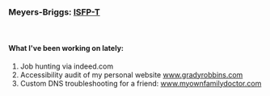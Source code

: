 <!--## Grant me the Serenity to Accept the things I cannot change

## the Courage to change the things I can

## and the Wisdom to know the difference-->


### Meyers-Briggs: [ISFP-T](https://www.16personalities.com/isfp-personality)
<br>


#### What I've been working on lately:
1. Job hunting via indeed.com
1. Accessibility audit of my personal website www.gradyrobbins.com
1. Custom DNS troubleshooting for a friend: www.myownfamilydoctor.com


<!-- 3 videos that make me laugh 100% of the time:
1. https://www.youtube.com/watch?v=3IPqvhKWl-Q&t=6s<br/>
1. https://www.youtube.com/watch?v=WQBc8yxjdSs&t=2s<br/>
1. https://www.youtube.com/watch?v=WuKrGyp24bw <br/> -->



<!-- color schema borrowed from MSGCMARATHON
yellow HEX: #fdb814
aqua HEX #009bc8
dark blue HEX #35344f -->

<!-- FONTS: To Mimic 12th Street Mural: {INTERESTS}
https://www.whatfontis.com/FF_DKTheCatsWhiskers.font?text=INTERESTS#ct -->

<!-- Concrete vs. Abstract Thinkers:
Concrete: I don't understand the concepts and I am stuck here.  Ask for specific code examples and a whiteboard visualization of how the pieces fit together.
Abstract:  focus on effectively researching a concept; it's okay to get hints on how to focus your search.  ask:  "I've done some research, but am having trouble relating it to something we've already learned" -->


<!-- The Auburn Creed
I believe that this is a practical world and that I can count only on what I earn. Therefore, I believe in work, hard work.

I believe in education, which gives me the knowledge to work wisely and trains my mind and my hands to work skillfully.

I believe in honesty and truthfulness, without which I cannot win the respect and confidence of my fellow men.

I believe in a sound mind, in a sound body and a spirit that is not afraid, and in clean sports that develop these qualities.

I believe in obedience to law because it protects the rights of all.

I believe in the human touch, which cultivates sympathy with my fellow men and mutual helpfulness and brings happiness for all.

I believe in my Country, because it is a land of freedom and because it is my own home, and that I can best serve that country by "doing justly, loving mercy, and walking humbly with my God."

And because Auburn men and women believe in these things, I believe in Auburn and love it.

-George Petrie (1943) -->

<!-- Blue Zones Project's  Power 9: Down Shift, Know your Purpose, Right Tribe, 80% rule, Belong, Plant Slant, Move Naturally, Family First, and Friends @ Five. Everything that we do is based off these principles because they have been proven to be the key elements of longevity. -->







<!--#### About

Start Bootstrap is an open source library of free Bootstrap templates and themes. All of the free templates and themes on Start Bootstrap are released under the MIT license, which means you can use them for any purpose, even for commercial projects.

* https://startbootstrap.com
* https://twitter.com/SBootstrap

Start Bootstrap was created by and is maintained by **[David Miller](http://davidmiller.io/)**, Owner of [Blackrock Digital](http://blackrockdigital.io/).

* http://davidmiller.io
* https://twitter.com/davidmillerskt
* https://github.com/davidtmiller

Start Bootstrap is based on the [Bootstrap](http://getbootstrap.com/) framework created by [Mark Otto](https://twitter.com/mdo) and [Jacob Thorton](https://twitter.com/fat).

#### Copyright and License

Copyright 2013-2019 Blackrock Digital LLC. Code released under the [MIT](https://github.com/BlackrockDigital/startbootstrap-resume/blob/gh-pages/LICENSE) license.
-->
